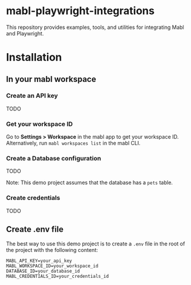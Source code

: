# mabl-playwright-integrations
This repository provides examples, tools, and utilities for integrating Mabl and Playwright.

# Installation

## In your mabl workspace

### Create an API key

TODO

### Get your workspace ID

Go to **Settings > Workspace** in the mabl app to get your workspace ID. Alternatively, run `mabl workspaces list` in the mabl CLI.

### Create a Database configuration

TODO

Note: This demo project assumes that the database has a `pets` table.

### Create credentials

TODO

## Create .env file

The best way to use this demo project is to create a `.env` file in the root of the project with the following content:

```
MABL_API_KEY=your_api_key
MABL_WORKSPACE_ID=your_workspace_id
DATABASE_ID=your_database_id
MABL_CREDENTIALS_ID=your_credentials_id
```
